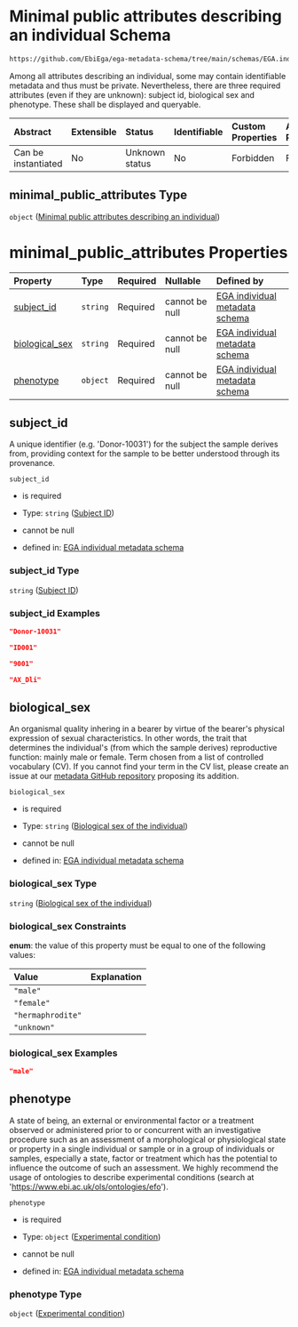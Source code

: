 # Minimal public attributes describing an individual Schema

```txt
https://github.com/EbiEga/ega-metadata-schema/tree/main/schemas/EGA.individual.json#/properties/minimal_public_attributes
```

Among all attributes describing an individual, some may contain identifiable metadata and thus must be private. Nevertheless, there are three required attributes (even if they are unknown): subject id, biological sex and phenotype. These shall be displayed and queryable.

| Abstract            | Extensible | Status         | Identifiable | Custom Properties | Additional Properties | Access Restrictions | Defined In                                                                           |
| :------------------ | :--------- | :------------- | :----------- | :---------------- | :-------------------- | :------------------ | :----------------------------------------------------------------------------------- |
| Can be instantiated | No         | Unknown status | No           | Forbidden         | Forbidden             | none                | [EGA.individual.json\*](../../../schemas/EGA.individual.json "open original schema") |

## minimal\_public\_attributes Type

`object` ([Minimal public attributes describing an individual](ega-14-properties-minimal-public-attributes-describing-an-individual.md))

# minimal\_public\_attributes Properties

| Property                           | Type     | Required | Nullable       | Defined by                                                                                                                                                                                                                                     |
| :--------------------------------- | :------- | :------- | :------------- | :--------------------------------------------------------------------------------------------------------------------------------------------------------------------------------------------------------------------------------------------- |
| [subject\_id](#subject_id)         | `string` | Required | cannot be null | [EGA individual metadata schema](ega-12-definitions-subject-id.md "https://github.com/EbiEga/ega-metadata-schema/tree/main/schemas/EGA.individual.json#/properties/minimal_public_attributes/properties/subject_id")                           |
| [biological\_sex](#biological_sex) | `string` | Required | cannot be null | [EGA individual metadata schema](ega-12-definitions-biological-sex-of-the-individual.md "https://github.com/EbiEga/ega-metadata-schema/tree/main/schemas/EGA.individual.json#/properties/minimal_public_attributes/properties/biological_sex") |
| [phenotype](#phenotype)            | `object` | Required | cannot be null | [EGA individual metadata schema](ega-12-definitions-experimental-condition.md "https://github.com/EbiEga/ega-metadata-schema/tree/main/schemas/EGA.individual.json#/properties/minimal_public_attributes/properties/phenotype")                |

## subject\_id

A unique identifier (e.g. 'Donor-10031') for the subject the sample derives from, providing context for the sample to be better understood through its provenance.

`subject_id`

* is required

* Type: `string` ([Subject ID](ega-12-definitions-subject-id.md))

* cannot be null

* defined in: [EGA individual metadata schema](ega-12-definitions-subject-id.md "https://github.com/EbiEga/ega-metadata-schema/tree/main/schemas/EGA.individual.json#/properties/minimal_public_attributes/properties/subject_id")

### subject\_id Type

`string` ([Subject ID](ega-12-definitions-subject-id.md))

### subject\_id Examples

```json
"Donor-10031"
```

```json
"ID001"
```

```json
"9001"
```

```json
"AX_Dli"
```

## biological\_sex

An organismal quality inhering in a bearer by virtue of the bearer's physical expression of sexual characteristics. In other words, the trait that determines the individual's (from which the sample derives) reproductive function: mainly male or female. Term chosen from a list of controlled vocabulary (CV). If you cannot find your term in the CV list, please create an issue at our [metadata GitHub repository](https://github.com/EbiEga/ega-metadata-schema) proposing its addition.

`biological_sex`

* is required

* Type: `string` ([Biological sex of the individual](ega-12-definitions-biological-sex-of-the-individual.md))

* cannot be null

* defined in: [EGA individual metadata schema](ega-12-definitions-biological-sex-of-the-individual.md "https://github.com/EbiEga/ega-metadata-schema/tree/main/schemas/EGA.individual.json#/properties/minimal_public_attributes/properties/biological_sex")

### biological\_sex Type

`string` ([Biological sex of the individual](ega-12-definitions-biological-sex-of-the-individual.md))

### biological\_sex Constraints

**enum**: the value of this property must be equal to one of the following values:

| Value             | Explanation |
| :---------------- | :---------- |
| `"male"`          |             |
| `"female"`        |             |
| `"hermaphrodite"` |             |
| `"unknown"`       |             |

### biological\_sex Examples

```json
"male"
```

## phenotype

A state of being, an external or environmental factor or a treatment observed or administered prior to or concurrent with an investigative procedure such as an assessment of a morphological or physiological state or property in a single individual or sample or in a group of individuals or samples, especially a state, factor or treatment which has the potential to influence the outcome of such an assessment. We highly recommend the usage of ontologies to describe experimental conditions (search at '<https://www.ebi.ac.uk/ols/ontologies/efo>').

`phenotype`

* is required

* Type: `object` ([Experimental condition](ega-12-definitions-experimental-condition.md))

* cannot be null

* defined in: [EGA individual metadata schema](ega-12-definitions-experimental-condition.md "https://github.com/EbiEga/ega-metadata-schema/tree/main/schemas/EGA.individual.json#/properties/minimal_public_attributes/properties/phenotype")

### phenotype Type

`object` ([Experimental condition](ega-12-definitions-experimental-condition.md))
